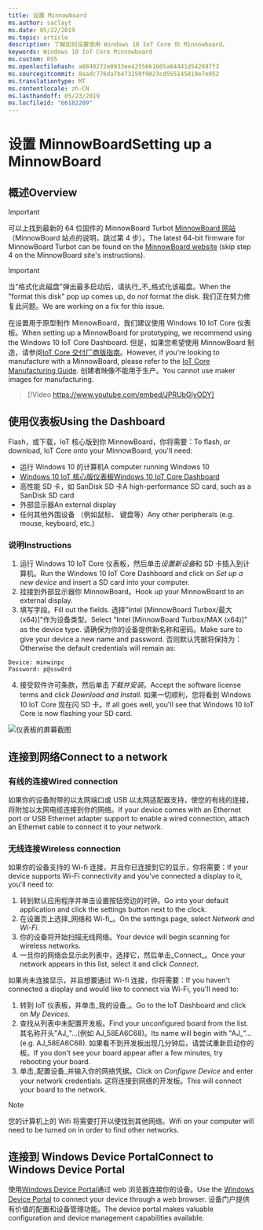 ```yaml
---
title: 设置 Minnowboard
ms.author: saclayt
ms.date: 05/22/2019
ms.topic: article
description: 了解如何设置使用 Windows 10 IoT Core 你 Minnowboard。
keywords: Windows 10 IoT Core Minnowboard
ms.custom: RS5
ms.openlocfilehash: a8840272e0933ee4255661605a04441d542887f3
ms.sourcegitcommit: 8aadc776da7b473159f9023cd555145819e7e952
ms.translationtype: MT
ms.contentlocale: zh-CN
ms.lasthandoff: 05/23/2019
ms.locfileid: "66182209"
---
```

# <a name="setting-up-a-minnowboard"></a><span data-ttu-id="13512-104">设置 MinnowBoard</span><span class="sxs-lookup"><span data-stu-id="13512-104">Setting up a MinnowBoard</span></span>

## <a name="overview"></a><span data-ttu-id="13512-105">概述</span><span class="sxs-lookup"><span data-stu-id="13512-105">Overview</span></span>

> [!IMPORTANT]
> <span data-ttu-id="13512-106">可以上找到最新的 64 位固件的 MinnowBoard Turbot [MinnowBoard 网站](https://minnowboard.org/tutorials/updating-the-firmware)（MinnowBoard 站点的说明，跳过第 4 步）。</span><span class="sxs-lookup"><span data-stu-id="13512-106">The latest 64-bit firmware for MinnowBoard Turbot can be found on the [MinnowBoard website](https://minnowboard.org/tutorials/updating-the-firmware) (skip step 4 on the MinnowBoard site's instructions).</span></span>

> [!IMPORTANT]
> <span data-ttu-id="13512-107">当"格式化此磁盘"弹出最多启动后，请执行_不_格式化该磁盘。</span><span class="sxs-lookup"><span data-stu-id="13512-107">When the "format this disk" pop up comes up, do _not_ format the disk.</span></span> <span data-ttu-id="13512-108">我们正在努力修复此问题。</span><span class="sxs-lookup"><span data-stu-id="13512-108">We are working on a fix for this issue.</span></span>

<span data-ttu-id="13512-109">在设置用于原型制作 MinnowBoard，我们建议使用 Windows 10 IoT Core 仪表板。</span><span class="sxs-lookup"><span data-stu-id="13512-109">When setting up a MinnowBoard for prototyping, we recommend using the Windows 10 IoT Core Dashboard.</span></span> <span data-ttu-id="13512-110">但是，如果您希望使用 MinnowBoard 制造，请参阅[IoT Core 交付厂商版指南](https://docs.microsoft.com/en-us/windows-hardware/manufacture/iot/iot-core-manufacturing-guide)。</span><span class="sxs-lookup"><span data-stu-id="13512-110">However, if you're looking to manufacture with a MinnowBoard, please refer to the [IoT Core Manufacturing Guide](https://docs.microsoft.com/en-us/windows-hardware/manufacture/iot/iot-core-manufacturing-guide).</span></span> <span data-ttu-id="13512-111">创建者映像不能用于生产。</span><span class="sxs-lookup"><span data-stu-id="13512-111">You cannot use maker images for manufacturing.</span></span>
<br>
> [!Video https://www.youtube.com/embed/JPRUbGIyODY]

## <a name="using-the-dashboard"></a><span data-ttu-id="13512-112">使用仪表板</span><span class="sxs-lookup"><span data-stu-id="13512-112">Using the Dashboard</span></span>

<span data-ttu-id="13512-113">Flash，或下载，IoT 核心版到你 MinnowBoard，你将需要：</span><span class="sxs-lookup"><span data-stu-id="13512-113">To flash, or download, IoT Core onto your MinnowBoard, you'll need:</span></span>
* <span data-ttu-id="13512-114">运行 Windows 10 的计算机</span><span class="sxs-lookup"><span data-stu-id="13512-114">A computer running Windows 10</span></span> 
* [<span data-ttu-id="13512-115">Windows 10 IoT 核心版仪表板</span><span class="sxs-lookup"><span data-stu-id="13512-115">Windows 10 IoT Core Dashboard</span></span>](https://docs.microsoft.com/windows/iot-core/downloads)
* <span data-ttu-id="13512-116">高性能 SD 卡，如 SanDisk SD 卡</span><span class="sxs-lookup"><span data-stu-id="13512-116">A high-performance SD card, such as a SanDisk SD card</span></span>
* <span data-ttu-id="13512-117">外部显示器</span><span class="sxs-lookup"><span data-stu-id="13512-117">An external display</span></span>
* <span data-ttu-id="13512-118">任何其他外围设备 （例如鼠标、 键盘等）</span><span class="sxs-lookup"><span data-stu-id="13512-118">Any other peripherals (e.g. mouse, keyboard, etc.)</span></span>

### <a name="instructions"></a><span data-ttu-id="13512-119">说明</span><span class="sxs-lookup"><span data-stu-id="13512-119">Instructions</span></span>

1. <span data-ttu-id="13512-120">运行 Windows 10 IoT Core 仪表板，然后单击*设置新设备*和 SD 卡插入到计算机。</span><span class="sxs-lookup"><span data-stu-id="13512-120">Run the Windows 10 IoT Core Dashboard and click on *Set up a new device* and insert a SD card into your computer.</span></span>
2. <span data-ttu-id="13512-121">挂接到外部显示器你 MinnowBoard。</span><span class="sxs-lookup"><span data-stu-id="13512-121">Hook up your MinnowBoard to an external display.</span></span>
3. <span data-ttu-id="13512-122">填写字段。</span><span class="sxs-lookup"><span data-stu-id="13512-122">Fill out the fields.</span></span> <span data-ttu-id="13512-123">选择"Intel [MinnowBoard Turbox/最大 (x64)]"作为设备类型。</span><span class="sxs-lookup"><span data-stu-id="13512-123">Select "Intel [MinnowBoard Turbox/MAX (x64)]" as the device type.</span></span> <span data-ttu-id="13512-124">请确保为你的设备提供新名称和密码。</span><span class="sxs-lookup"><span data-stu-id="13512-124">Make sure to give your device a new name and password.</span></span> <span data-ttu-id="13512-125">否则默认凭据将保持为：</span><span class="sxs-lookup"><span data-stu-id="13512-125">Otherwise the default credentials will remain as:</span></span>

```
Device: minwinpc
Password: p@ssw0rd
```

4. <span data-ttu-id="13512-126">接受软件许可条款，然后单击*下载并安装*。</span><span class="sxs-lookup"><span data-stu-id="13512-126">Accept the software license terms and click *Download and Install*.</span></span> <span data-ttu-id="13512-127">如果一切顺利，您将看到 Windows 10 IoT Core 现在闪 SD 卡。</span><span class="sxs-lookup"><span data-stu-id="13512-127">If all goes well, you'll see that Windows 10 IoT Core is now flashing your SD card.</span></span>

![仪表板的屏幕截图](../media/DeviceSetup/Dashboard-Screenshot.jpg)

## <a name="connect-to-a-network"></a><span data-ttu-id="13512-129">连接到网络</span><span class="sxs-lookup"><span data-stu-id="13512-129">Connect to a network</span></span>
### <a name="wired-connection"></a><span data-ttu-id="13512-130">有线的连接</span><span class="sxs-lookup"><span data-stu-id="13512-130">Wired connection</span></span>
<span data-ttu-id="13512-131">如果你的设备附带的以太网端口或 USB 以太网适配器支持，使您的有线的连接，将附加以太网电缆连接到你的网络。</span><span class="sxs-lookup"><span data-stu-id="13512-131">If your device comes with an Ethernet port or USB Ethernet adapter support to enable a wired connection, attach an Ethernet cable to connect it to your network.</span></span>

### <a name="wireless-connection"></a><span data-ttu-id="13512-132">无线连接</span><span class="sxs-lookup"><span data-stu-id="13512-132">Wireless connection</span></span>
<span data-ttu-id="13512-133">如果你的设备支持的 Wi-fi 连接，并且你已连接到它的显示，你将需要：</span><span class="sxs-lookup"><span data-stu-id="13512-133">If your device supports Wi-Fi connectivity and you've connected a display to it, you'll need to:</span></span>

1. <span data-ttu-id="13512-134">转到默认应用程序并单击设置按钮旁边的时钟。</span><span class="sxs-lookup"><span data-stu-id="13512-134">Go into your default application and click the settings button next to the clock.</span></span>
2. <span data-ttu-id="13512-135">在设置页上选择_网络和 Wi-fi_。</span><span class="sxs-lookup"><span data-stu-id="13512-135">On the settings page, select _Network and Wi-Fi_.</span></span>
3. <span data-ttu-id="13512-136">你的设备将开始扫描无线网络。</span><span class="sxs-lookup"><span data-stu-id="13512-136">Your device will begin scanning for wireless networks.</span></span>
4. <span data-ttu-id="13512-137">一旦你的网络会显示此列表中，选择它，然后单击_Connect_。</span><span class="sxs-lookup"><span data-stu-id="13512-137">Once your network appears in this list, select it and click _Connect_.</span></span>

<span data-ttu-id="13512-138">如果尚未连接显示，并且想要通过 Wi-fi 连接，你将需要：</span><span class="sxs-lookup"><span data-stu-id="13512-138">If you haven't connected a display and would like to connect via Wi-Fi, you'll need to:</span></span>

1. <span data-ttu-id="13512-139">转到 IoT 仪表板，并单击_我的设备_。</span><span class="sxs-lookup"><span data-stu-id="13512-139">Go to the IoT Dashboard and click on _My Devices_.</span></span>
2. <span data-ttu-id="13512-140">查找从列表中未配置开发板。</span><span class="sxs-lookup"><span data-stu-id="13512-140">Find your unconfigured board from the list.</span></span> <span data-ttu-id="13512-141">其名称开头"AJ_"...(例如 AJ_58EA6C68)。</span><span class="sxs-lookup"><span data-stu-id="13512-141">Its name will begin with "AJ_"... (e.g. AJ_58EA6C68).</span></span> <span data-ttu-id="13512-142">如果看不到开发板出现几分钟后，请尝试重新启动你的板。</span><span class="sxs-lookup"><span data-stu-id="13512-142">If you don't see your board appear after a few minutes, try rebooting your board.</span></span>
3. <span data-ttu-id="13512-143">单击_配置设备_并输入你的网络凭据。</span><span class="sxs-lookup"><span data-stu-id="13512-143">Click on _Configure Device_ and enter your network credentials.</span></span> <span data-ttu-id="13512-144">这将连接到网络的开发板。</span><span class="sxs-lookup"><span data-stu-id="13512-144">This will connect your board to the network.</span></span>

> [!NOTE]
> <span data-ttu-id="13512-145">您的计算机上的 Wifi 将需要打开以便找到其他网络。</span><span class="sxs-lookup"><span data-stu-id="13512-145">Wifi on your computer will need to be turned on in order to find other networks.</span></span>

## <a name="connect-to-windows-device-portal"></a><span data-ttu-id="13512-146">连接到 Windows Device Portal</span><span class="sxs-lookup"><span data-stu-id="13512-146">Connect to Windows Device Portal</span></span>

<span data-ttu-id="13512-147">使用[Windows Device Portal](../manage-your-device/DevicePortal.md)通过 web 浏览器连接你的设备。</span><span class="sxs-lookup"><span data-stu-id="13512-147">Use the [Windows Device Portal](../manage-your-device/DevicePortal.md) to connect your device through a web browser.</span></span> <span data-ttu-id="13512-148">设备门户提供有价值的配置和设备管理功能。</span><span class="sxs-lookup"><span data-stu-id="13512-148">The device portal makes valuable configuration and device management capabilities available.</span></span> 
